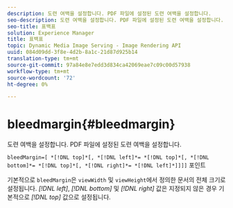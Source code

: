 ```yaml
---
description: 도련 여백을 설정합니다. PDF 파일에 설정된 도련 여백을 설정합니다.
seo-description: 도련 여백을 설정합니다. PDF 파일에 설정된 도련 여백을 설정합니다.
seo-title: 표백표
solution: Experience Manager
title: 표백표
topic: Dynamic Media Image Serving - Image Rendering API
uuid: 084d09dd-3f8e-4d2b-8a1c-21d87d925b14
translation-type: tm+mt
source-git-commit: 97a84e8e7edd3d834ca42069eae7c09c00d57938
workflow-type: tm+mt
source-wordcount: '72'
ht-degree: 0%

---
```



# bleedmargin{#bleedmargin}

도련 여백을 설정합니다. PDF 파일에 설정된 도련 여백을 설정합니다.

`bleedMargin=[ *[!DNL top]*[, *[!DNL left]*= *[!DNL top]*[, *[!DNL bottom]*= *[!DNL top]*[, *[!DNL right]*= *[!DNL left]*]]]]` 포인트

기본적으로 `bleedMargin`은 `viewWidth` 및 `viewHeight`에서 정의한 문서의 전체 크기로 설정됩니다. *[!DNL left]*, *[!DNL bottom]* 및 *[!DNL right]* 값은 지정되지 않은 경우 기본적으로 *[!DNL top]* 값으로 설정됩니다.
